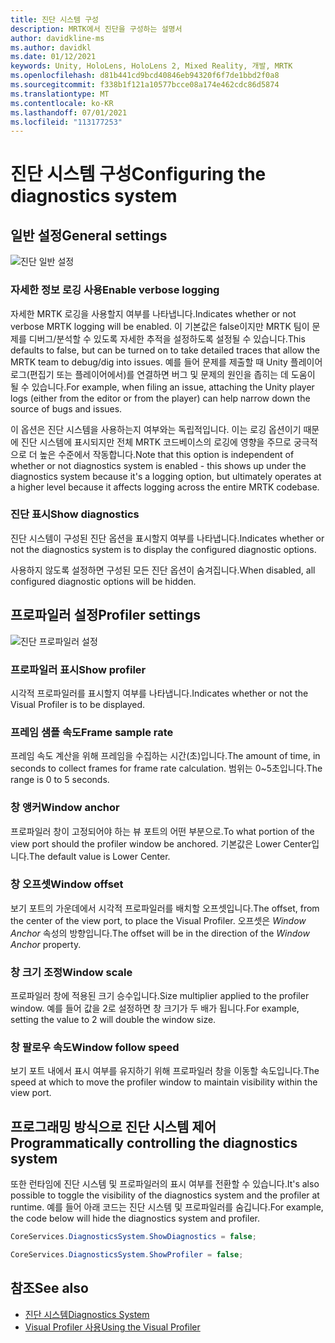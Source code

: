 ```yaml
---
title: 진단 시스템 구성
description: MRTK에서 진단을 구성하는 설명서
author: davidkline-ms
ms.author: davidkl
ms.date: 01/12/2021
keywords: Unity, HoloLens, HoloLens 2, Mixed Reality, 개발, MRTK
ms.openlocfilehash: d81b441cd9bcd40846eb94320f6f7de1bbd2f0a8
ms.sourcegitcommit: f338b1f121a10577bcce08a174e462cdc86d5874
ms.translationtype: MT
ms.contentlocale: ko-KR
ms.lasthandoff: 07/01/2021
ms.locfileid: "113177253"
---
```

# <a name="configuring-the-diagnostics-system"></a><span data-ttu-id="d225a-104">진단 시스템 구성</span><span class="sxs-lookup"><span data-stu-id="d225a-104">Configuring the diagnostics system</span></span>

## <a name="general-settings"></a><span data-ttu-id="d225a-105">일반 설정</span><span class="sxs-lookup"><span data-stu-id="d225a-105">General settings</span></span>

![진단 일반 설정](../images/diagnostics/DiagnosticsGeneralSettings.png)

### <a name="enable-verbose-logging"></a><span data-ttu-id="d225a-107">자세한 정보 로깅 사용</span><span class="sxs-lookup"><span data-stu-id="d225a-107">Enable verbose logging</span></span>

<span data-ttu-id="d225a-108">자세한 MRTK 로깅을 사용할지 여부를 나타냅니다.</span><span class="sxs-lookup"><span data-stu-id="d225a-108">Indicates whether or not verbose MRTK logging will be enabled.</span></span> <span data-ttu-id="d225a-109">이 기본값은 false이지만 MRTK 팀이 문제를 디버그/분석할 수 있도록 자세한 추적을 설정하도록 설정될 수 있습니다.</span><span class="sxs-lookup"><span data-stu-id="d225a-109">This defaults to false, but can be turned on to take detailed traces that allow the MRTK team to debug/dig into issues.</span></span> <span data-ttu-id="d225a-110">예를 들어 문제를 제출할 때 Unity 플레이어 로그(편집기 또는 플레이어에서)를 연결하면 버그 및 문제의 원인을 좁히는 데 도움이 될 수 있습니다.</span><span class="sxs-lookup"><span data-stu-id="d225a-110">For example, when filing an issue, attaching the Unity player logs (either from the editor or from the player) can help narrow down the source of bugs and issues.</span></span>

<span data-ttu-id="d225a-111">이 옵션은 진단 시스템을 사용하는지 여부와는 독립적입니다. 이는 로깅 옵션이기 때문에 진단 시스템에 표시되지만 전체 MRTK 코드베이스의 로깅에 영향을 주므로 궁극적으로 더 높은 수준에서 작동합니다.</span><span class="sxs-lookup"><span data-stu-id="d225a-111">Note that this option is independent of whether or not diagnostics system is enabled - this shows up under the diagnostics system because it's a logging option, but ultimately operates at a higher level because it affects logging across the entire MRTK codebase.</span></span>

### <a name="show-diagnostics"></a><span data-ttu-id="d225a-112">진단 표시</span><span class="sxs-lookup"><span data-stu-id="d225a-112">Show diagnostics</span></span>

<span data-ttu-id="d225a-113">진단 시스템이 구성된 진단 옵션을 표시할지 여부를 나타냅니다.</span><span class="sxs-lookup"><span data-stu-id="d225a-113">Indicates whether or not the diagnostics system is to display the configured diagnostic options.</span></span>

<span data-ttu-id="d225a-114">사용하지 않도록 설정하면 구성된 모든 진단 옵션이 숨겨집니다.</span><span class="sxs-lookup"><span data-stu-id="d225a-114">When disabled, all configured diagnostic options will be hidden.</span></span>

## <a name="profiler-settings"></a><span data-ttu-id="d225a-115">프로파일러 설정</span><span class="sxs-lookup"><span data-stu-id="d225a-115">Profiler settings</span></span>

![진단 프로파일러 설정](../images/diagnostics/DiagnosticsProfilerSettings.png)

### <a name="show-profiler"></a><span data-ttu-id="d225a-117">프로파일러 표시</span><span class="sxs-lookup"><span data-stu-id="d225a-117">Show profiler</span></span>

<span data-ttu-id="d225a-118">시각적 프로파일러를 표시할지 여부를 나타냅니다.</span><span class="sxs-lookup"><span data-stu-id="d225a-118">Indicates whether or not the Visual Profiler is to be displayed.</span></span>

### <a name="frame-sample-rate"></a><span data-ttu-id="d225a-119">프레임 샘플 속도</span><span class="sxs-lookup"><span data-stu-id="d225a-119">Frame sample rate</span></span>

<span data-ttu-id="d225a-120">프레임 속도 계산을 위해 프레임을 수집하는 시간(초)입니다.</span><span class="sxs-lookup"><span data-stu-id="d225a-120">The amount of time, in seconds to collect frames for frame rate calculation.</span></span> <span data-ttu-id="d225a-121">범위는 0~5초입니다.</span><span class="sxs-lookup"><span data-stu-id="d225a-121">The range is 0 to 5 seconds.</span></span>

### <a name="window-anchor"></a><span data-ttu-id="d225a-122">창 앵커</span><span class="sxs-lookup"><span data-stu-id="d225a-122">Window anchor</span></span>

<span data-ttu-id="d225a-123">프로파일러 창이 고정되어야 하는 뷰 포트의 어떤 부분으로.</span><span class="sxs-lookup"><span data-stu-id="d225a-123">To what portion of the view port should the profiler window be anchored.</span></span> <span data-ttu-id="d225a-124">기본값은 Lower Center입니다.</span><span class="sxs-lookup"><span data-stu-id="d225a-124">The default value is Lower Center.</span></span>

### <a name="window-offset"></a><span data-ttu-id="d225a-125">창 오프셋</span><span class="sxs-lookup"><span data-stu-id="d225a-125">Window offset</span></span>

<span data-ttu-id="d225a-126">보기 포트의 가운데에서 시각적 프로파일러를 배치할 오프셋입니다.</span><span class="sxs-lookup"><span data-stu-id="d225a-126">The offset, from the center of the view port, to place the Visual Profiler.</span></span> <span data-ttu-id="d225a-127">오프셋은 *Window Anchor* 속성의 방향입니다.</span><span class="sxs-lookup"><span data-stu-id="d225a-127">The offset will be in the direction of the *Window Anchor* property.</span></span>

### <a name="window-scale"></a><span data-ttu-id="d225a-128">창 크기 조정</span><span class="sxs-lookup"><span data-stu-id="d225a-128">Window scale</span></span>

<span data-ttu-id="d225a-129">프로파일러 창에 적용된 크기 승수입니다.</span><span class="sxs-lookup"><span data-stu-id="d225a-129">Size multiplier applied to the profiler window.</span></span> <span data-ttu-id="d225a-130">예를 들어 값을 2로 설정하면 창 크기가 두 배가 됩니다.</span><span class="sxs-lookup"><span data-stu-id="d225a-130">For example, setting the value to 2 will double the window size.</span></span>

### <a name="window-follow-speed"></a><span data-ttu-id="d225a-131">창 팔로우 속도</span><span class="sxs-lookup"><span data-stu-id="d225a-131">Window follow speed</span></span>

<span data-ttu-id="d225a-132">보기 포트 내에서 표시 여부를 유지하기 위해 프로파일러 창을 이동할 속도입니다.</span><span class="sxs-lookup"><span data-stu-id="d225a-132">The speed at which to move the profiler window to maintain visibility within the view port.</span></span>

## <a name="programmatically-controlling-the-diagnostics-system"></a><span data-ttu-id="d225a-133">프로그래밍 방식으로 진단 시스템 제어</span><span class="sxs-lookup"><span data-stu-id="d225a-133">Programmatically controlling the diagnostics system</span></span>

<span data-ttu-id="d225a-134">또한 런타임에 진단 시스템 및 프로파일러의 표시 여부를 전환할 수 있습니다.</span><span class="sxs-lookup"><span data-stu-id="d225a-134">It's also possible to toggle the visibility of the diagnostics system and the profiler at runtime.</span></span> <span data-ttu-id="d225a-135">예를 들어 아래 코드는 진단 시스템 및 프로파일러를 숨깁니다.</span><span class="sxs-lookup"><span data-stu-id="d225a-135">For example, the code below will hide the diagnostics system and profiler.</span></span>

```c#
CoreServices.DiagnosticsSystem.ShowDiagnostics = false;

CoreServices.DiagnosticsSystem.ShowProfiler = false;
```

## <a name="see-also"></a><span data-ttu-id="d225a-136">참조</span><span class="sxs-lookup"><span data-stu-id="d225a-136">See also</span></span>

- [<span data-ttu-id="d225a-137">진단 시스템</span><span class="sxs-lookup"><span data-stu-id="d225a-137">Diagnostics System</span></span>](diagnostics-system-getting-started.md)
- [<span data-ttu-id="d225a-138">Visual Profiler 사용</span><span class="sxs-lookup"><span data-stu-id="d225a-138">Using the Visual Profiler</span></span>](using-visual-profiler.md)
